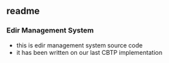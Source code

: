 ## readme

### Edir Management System

- this is edir management system source code
- it has been written on our last CBTP implementation
  
